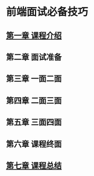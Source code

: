 # 前端面试必备技巧
## [第一章 课程介绍](https://github.com/jingfeidi/jingfeidi.github.io/blob/master/interview/01/guide.md)
## 第二章 面试准备
## 第三章 一面二面
## 第四章 二面三面
## 第五章 三面四面
## 第六章 课程终面
## [第七章 课程总结](https://github.com/jingfeidi/jingfeidi.github.io/blob/master/interview/01/summary.md)
